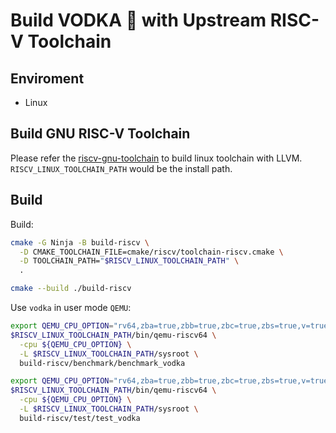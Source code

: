 # Build VODKA 🍾 with Upstream RISC-V Toolchain #

## Enviroment ##

- Linux

## Build GNU RISC-V Toolchain ##

Please refer the [riscv-gnu-toolchain](https://github.com/riscv-collab/riscv-gnu-toolchain#llvm--clang) to build linux toolchain with LLVM.
`RISCV_LINUX_TOOLCHAIN_PATH` would be the install path.

## Build ##

Build:
```bash
cmake -G Ninja -B build-riscv \
  -D CMAKE_TOOLCHAIN_FILE=cmake/riscv/toolchain-riscv.cmake \
  -D TOOLCHAIN_PATH="$RISCV_LINUX_TOOLCHAIN_PATH" \
  .

cmake --build ./build-riscv
```

Use `vodka` in user mode `QEMU`:
```bash
export QEMU_CPU_OPTION="rv64,zba=true,zbb=true,zbc=true,zbs=true,v=true,vlen=512,elen=64,vext_spec=v1.0"
$RISCV_LINUX_TOOLCHAIN_PATH/bin/qemu-riscv64 \
  -cpu ${QEMU_CPU_OPTION} \
  -L $RISCV_LINUX_TOOLCHAIN_PATH/sysroot \
  build-riscv/benchmark/benchmark_vodka
```

```bash
export QEMU_CPU_OPTION="rv64,zba=true,zbb=true,zbc=true,zbs=true,v=true,vlen=512,elen=64,vext_spec=v1.0"
$RISCV_LINUX_TOOLCHAIN_PATH/bin/qemu-riscv64 \
  -cpu ${QEMU_CPU_OPTION} \
  -L $RISCV_LINUX_TOOLCHAIN_PATH/sysroot \
  build-riscv/test/test_vodka
```
